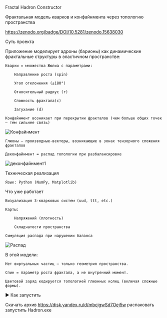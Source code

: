 Fractal Hadron Constructor

Фрактальная модель кварков и конфайнмента через топологию пространства

https://zenodo.org/badge/DOI/10.5281/zenodo.15638030

 Суть проекта

Приложение моделирует адроны (барионы) как динамические фрактальные структуры в эластичном пространстве:

    Кварки = множества Жюлиа с параметрами:

        Направление роста (spin)

        Угол отклонения (±180°)

        Относительный радиус (r)

        Сложность фрактала(c)

        Затухание (d)
        
    Конфайнмент возникает при перекрытии фракталов (чем больше общих точек — тем сильнее связь)

  ![Конфайнмент](https://github.com/user-attachments/assets/2d50781b-4262-46ab-b5f6-0bfddffa4a95)
 


    Глюоны — производные-векторы, возникающие в зонах тензорного сложения фракталов

    Деконфайнмент = распад топологии при разбалансировке

![деконфайнмент1](https://github.com/user-attachments/assets/fa2f16b1-32f9-41bc-a976-f0fad8ff959e)


Техническая реализация

    Язык: Python (NumPy, Matplotlib)

 Что уже работает

    Визуализация 3-кварковых систем (uud, ttt, etc.)

    Карты:

        Напряжений (плотность)

        Складчатости пространства

    Симуляция распада при нарушении баланса
    
![Распад](https://github.com/user-attachments/assets/d0356b1a-9439-4faa-b42e-3f2bc61a9698)

В этой модели:

    Нет виртуальных частиц — только геометрия пространства.

    Спин = параметр роста фрактала, а не внутренний момент.

    Цветовой заряд кодируется топологией глюонных колец (включая сложные формы).

▶ Как запустить

Скачать архив https://disk.yandex.ru/d/mbcjgwSd7Oej5w
распаковать
запустить Hadron.exe
